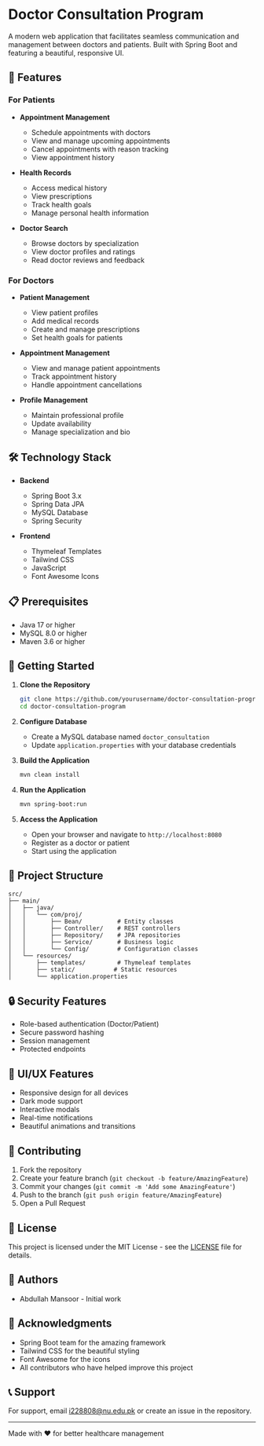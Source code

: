 # Doctor Consultation Program

A modern web application that facilitates seamless communication and management between doctors and patients. Built with Spring Boot and featuring a beautiful, responsive UI.

## 🌟 Features

### For Patients

- **Appointment Management**

  - Schedule appointments with doctors
  - View and manage upcoming appointments
  - Cancel appointments with reason tracking
  - View appointment history

- **Health Records**

  - Access medical history
  - View prescriptions
  - Track health goals
  - Manage personal health information

- **Doctor Search**
  - Browse doctors by specialization
  - View doctor profiles and ratings
  - Read doctor reviews and feedback

### For Doctors

- **Patient Management**

  - View patient profiles
  - Add medical records
  - Create and manage prescriptions
  - Set health goals for patients

- **Appointment Management**

  - View and manage patient appointments
  - Track appointment history
  - Handle appointment cancellations

- **Profile Management**
  - Maintain professional profile
  - Update availability
  - Manage specialization and bio

## 🛠️ Technology Stack

- **Backend**

  - Spring Boot 3.x
  - Spring Data JPA
  - MySQL Database
  - Spring Security

- **Frontend**
  - Thymeleaf Templates
  - Tailwind CSS
  - JavaScript
  - Font Awesome Icons

## 📋 Prerequisites

- Java 17 or higher
- MySQL 8.0 or higher
- Maven 3.6 or higher

## 🚀 Getting Started

1. **Clone the Repository**

   ```bash
   git clone https://github.com/yourusername/doctor-consultation-program.git
   cd doctor-consultation-program
   ```

2. **Configure Database**

   - Create a MySQL database named `doctor_consultation`
   - Update `application.properties` with your database credentials

3. **Build the Application**

   ```bash
   mvn clean install
   ```

4. **Run the Application**

   ```bash
   mvn spring-boot:run
   ```

5. **Access the Application**
   - Open your browser and navigate to `http://localhost:8080`
   - Register as a doctor or patient
   - Start using the application

## 📁 Project Structure

```
src/
├── main/
│   ├── java/
│   │   └── com/proj/
│   │       ├── Bean/          # Entity classes
│   │       ├── Controller/    # REST controllers
│   │       ├── Repository/    # JPA repositories
│   │       ├── Service/       # Business logic
│   │       └── Config/        # Configuration classes
│   └── resources/
│       ├── templates/         # Thymeleaf templates
│       ├── static/           # Static resources
│       └── application.properties
```

## 🔒 Security Features

- Role-based authentication (Doctor/Patient)
- Secure password hashing
- Session management
- Protected endpoints

## 🎨 UI/UX Features

- Responsive design for all devices
- Dark mode support
- Interactive modals
- Real-time notifications
- Beautiful animations and transitions

## 🤝 Contributing

1. Fork the repository
2. Create your feature branch (`git checkout -b feature/AmazingFeature`)
3. Commit your changes (`git commit -m 'Add some AmazingFeature'`)
4. Push to the branch (`git push origin feature/AmazingFeature`)
5. Open a Pull Request

## 📝 License

This project is licensed under the MIT License - see the [LICENSE](LICENSE) file for details.

## 👥 Authors

- Abdullah Mansoor - Initial work

## 🙏 Acknowledgments

- Spring Boot team for the amazing framework
- Tailwind CSS for the beautiful styling
- Font Awesome for the icons
- All contributors who have helped improve this project

## 📞 Support

For support, email i228808@nu.edu.pk or create an issue in the repository.

---

Made with ❤️ for better healthcare management
